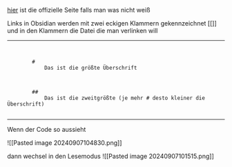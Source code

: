 [hier](https://help.obsidian.md/Editing+and+formatting/Basic+formatting+syntax) ist die offizielle Seite falls man was nicht weiß

Links in Obsidian werden mit zwei eckigen Klammern gekennzeichnet [[]] und in den Klammern die Datei die man verlinken will 

---

<code class="is-loaded language-md">
	<span class="token title important">
		<span class="token punctuation">#</span>
			Das ist die größte Überschrift <br />
	</span>
	<span class="token title important">
		<span class="token punctuation">##</span>
			Das ist die zweitgrößte (je mehr # desto kleiner die Überschrift)
	</span>
</code>

---

Wenn der Code so aussieht 

![[Pasted image 20240907104830.png]]

dann wechsel in den Lesemodus
![[Pasted image 20240907101515.png]]



